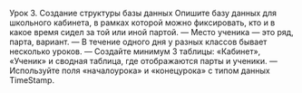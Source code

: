 Урок 3. Создание структуры базы данных
Опишите базу данных для школьного кабинета, в рамках которой можно фиксировать, кто и в какое время сидел за той или иной партой.
— Место ученика — это ряд, парта, вариант.
— В течение одного дня у разных классов бывает несколько уроков.
— Создайте минимум 3 таблицы: «Кабинет», «Ученик» и сводная таблица, где отображаются парты и ученики.
— Используйте поля «началоурока» и «конецурока» с типом данных TimeStamp.
